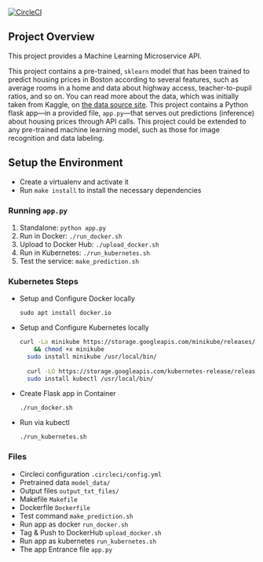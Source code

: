 [![CircleCI](https://circleci.com/gh/harryhare/project-ml-microservice-kubernetes.svg?style=svg)](https://circleci.com/gh/harryhare/project-ml-microservice-kubernetes)

## Project Overview

This project provides a  Machine Learning Microservice API. 

This project contains a pre-trained, `sklearn` model that has been trained to predict housing prices in Boston according to several features, such as average rooms in a home and data about highway access, teacher-to-pupil ratios, and so on.
You can read more about the data, which was initially taken from Kaggle, on [the data source site](https://www.kaggle.com/c/boston-housing). 
This project contains a Python flask app—in a provided file, `app.py`—that serves out predictions (inference) about housing prices through API calls. 
This project could be extended to any pre-trained machine learning model, such as those for image recognition and data labeling.


## Setup the Environment

* Create a virtualenv and activate it
* Run `make install` to install the necessary dependencies

### Running `app.py`

1. Standalone:  `python app.py`
2. Run in Docker:  `./run_docker.sh`
3. Upload to Docker Hub: `./upload_docker.sh` 
4. Run in Kubernetes:  `./run_kubernetes.sh`
5. Test the service: `make_prediction.sh`

### Kubernetes Steps

* Setup and Configure Docker locally 
  ```
  sudo apt install docker.io
  ```
* Setup and Configure Kubernetes locally
  ```bash
  curl -Lo minikube https://storage.googleapis.com/minikube/releases/latest/minikube-linux-amd64 \
	  && chmod +x minikube
	sudo install minikube /usr/local/bin/
	
	curl -LO https://storage.googleapis.com/kubernetes-release/release/`curl -s https://storage.googleapis.com/kubernetes-release/release/stable.txt`/bin/linux/amd64/kubectl
	sudo install kubectl /usr/local/bin/
  
  ```
* Create Flask app in Container 
  ```
  ./run_docker.sh
  
  ```
* Run via kubectl
  ```
  ./run_kubernetes.sh
  ```

### Files

* Circleci configuration `.circleci/config.yml`
* Pretrained data `model_data/`
* Output files `output_txt_files/`
* Makefile `Makefile`
* Dockerfile `Dockerfile`
* Test command `make_prediction.sh`
* Run app as docker `run_docker.sh`
* Tag & Push to DockerHub `upload_docker.sh`
* Run app as kubernetes `run_kubernetes.sh`
* The app Entrance file `app.py`


